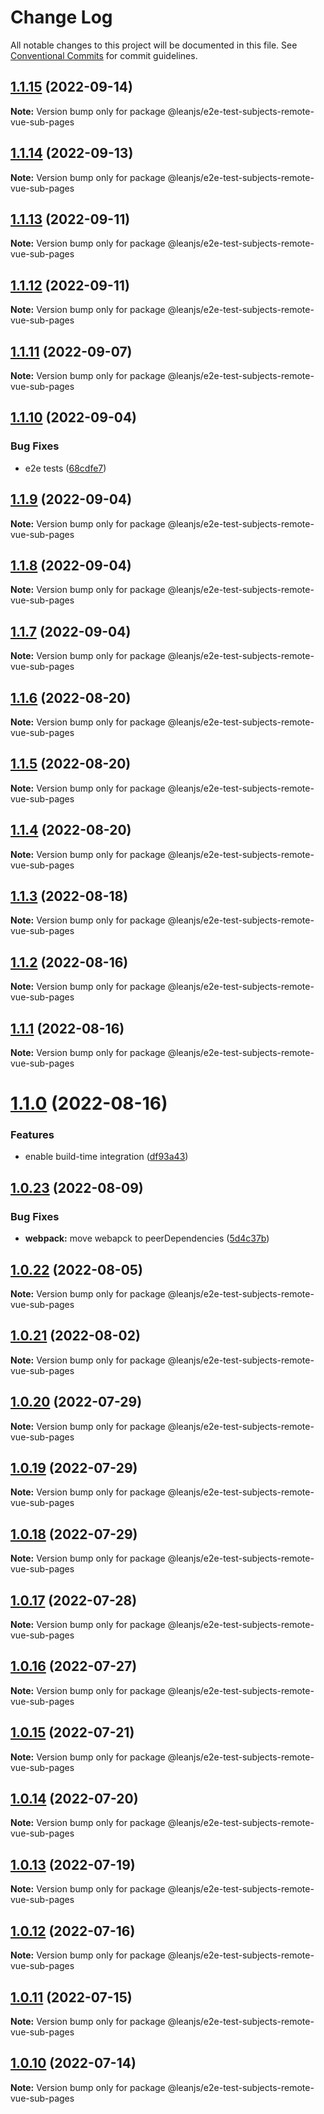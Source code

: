 # Change Log

All notable changes to this project will be documented in this file.
See [Conventional Commits](https://conventionalcommits.org) for commit guidelines.

## [1.1.15](https://github.com/leanjs/leanjs/compare/@leanjs/e2e-test-subjects-remote-vue-sub-pages@1.1.14...@leanjs/e2e-test-subjects-remote-vue-sub-pages@1.1.15) (2022-09-14)

**Note:** Version bump only for package @leanjs/e2e-test-subjects-remote-vue-sub-pages





## [1.1.14](https://github.com/leanjs/leanjs/compare/@leanjs/e2e-test-subjects-remote-vue-sub-pages@1.1.13...@leanjs/e2e-test-subjects-remote-vue-sub-pages@1.1.14) (2022-09-13)

**Note:** Version bump only for package @leanjs/e2e-test-subjects-remote-vue-sub-pages





## [1.1.13](https://github.com/leanjs/leanjs/compare/@leanjs/e2e-test-subjects-remote-vue-sub-pages@1.1.12...@leanjs/e2e-test-subjects-remote-vue-sub-pages@1.1.13) (2022-09-11)

**Note:** Version bump only for package @leanjs/e2e-test-subjects-remote-vue-sub-pages





## [1.1.12](https://github.com/leanjs/leanjs/compare/@leanjs/e2e-test-subjects-remote-vue-sub-pages@1.1.11...@leanjs/e2e-test-subjects-remote-vue-sub-pages@1.1.12) (2022-09-11)

**Note:** Version bump only for package @leanjs/e2e-test-subjects-remote-vue-sub-pages





## [1.1.11](https://github.com/leanjs/leanjs/compare/@leanjs/e2e-test-subjects-remote-vue-sub-pages@1.1.10...@leanjs/e2e-test-subjects-remote-vue-sub-pages@1.1.11) (2022-09-07)

**Note:** Version bump only for package @leanjs/e2e-test-subjects-remote-vue-sub-pages





## [1.1.10](https://github.com/leanjs/leanjs/compare/@leanjs/e2e-test-subjects-remote-vue-sub-pages@1.1.9...@leanjs/e2e-test-subjects-remote-vue-sub-pages@1.1.10) (2022-09-04)


### Bug Fixes

* e2e tests ([68cdfe7](https://github.com/leanjs/leanjs/commit/68cdfe71a5b0525badc62be1bded4da1b919c513))





## [1.1.9](https://github.com/leanjs/leanjs/compare/@leanjs/e2e-test-subjects-remote-vue-sub-pages@1.1.8...@leanjs/e2e-test-subjects-remote-vue-sub-pages@1.1.9) (2022-09-04)

**Note:** Version bump only for package @leanjs/e2e-test-subjects-remote-vue-sub-pages





## [1.1.8](https://github.com/leanjs/leanjs/compare/@leanjs/e2e-test-subjects-remote-vue-sub-pages@1.1.7...@leanjs/e2e-test-subjects-remote-vue-sub-pages@1.1.8) (2022-09-04)

**Note:** Version bump only for package @leanjs/e2e-test-subjects-remote-vue-sub-pages





## [1.1.7](https://github.com/leanjs/leanjs/compare/@leanjs/e2e-test-subjects-remote-vue-sub-pages@1.1.6...@leanjs/e2e-test-subjects-remote-vue-sub-pages@1.1.7) (2022-09-04)

**Note:** Version bump only for package @leanjs/e2e-test-subjects-remote-vue-sub-pages





## [1.1.6](https://github.com/leanjs/leanjs/compare/@leanjs/e2e-test-subjects-remote-vue-sub-pages@1.1.5...@leanjs/e2e-test-subjects-remote-vue-sub-pages@1.1.6) (2022-08-20)

**Note:** Version bump only for package @leanjs/e2e-test-subjects-remote-vue-sub-pages





## [1.1.5](https://github.com/leanjs/leanjs/compare/@leanjs/e2e-test-subjects-remote-vue-sub-pages@1.1.4...@leanjs/e2e-test-subjects-remote-vue-sub-pages@1.1.5) (2022-08-20)

**Note:** Version bump only for package @leanjs/e2e-test-subjects-remote-vue-sub-pages





## [1.1.4](https://github.com/leanjs/leanjs/compare/@leanjs/e2e-test-subjects-remote-vue-sub-pages@1.1.3...@leanjs/e2e-test-subjects-remote-vue-sub-pages@1.1.4) (2022-08-20)

**Note:** Version bump only for package @leanjs/e2e-test-subjects-remote-vue-sub-pages





## [1.1.3](https://github.com/leanjs/leanjs/compare/@leanjs/e2e-test-subjects-remote-vue-sub-pages@1.1.2...@leanjs/e2e-test-subjects-remote-vue-sub-pages@1.1.3) (2022-08-18)

**Note:** Version bump only for package @leanjs/e2e-test-subjects-remote-vue-sub-pages





## [1.1.2](https://github.com/leanjs/leanjs/compare/@leanjs/e2e-test-subjects-remote-vue-sub-pages@1.1.1...@leanjs/e2e-test-subjects-remote-vue-sub-pages@1.1.2) (2022-08-16)

**Note:** Version bump only for package @leanjs/e2e-test-subjects-remote-vue-sub-pages





## [1.1.1](https://github.com/leanjs/leanjs/compare/@leanjs/e2e-test-subjects-remote-vue-sub-pages@1.1.0...@leanjs/e2e-test-subjects-remote-vue-sub-pages@1.1.1) (2022-08-16)

**Note:** Version bump only for package @leanjs/e2e-test-subjects-remote-vue-sub-pages





# [1.1.0](https://github.com/leanjs/leanjs/compare/@leanjs/e2e-test-subjects-remote-vue-sub-pages@1.0.23...@leanjs/e2e-test-subjects-remote-vue-sub-pages@1.1.0) (2022-08-16)


### Features

* enable build-time integration ([df93a43](https://github.com/leanjs/leanjs/commit/df93a433f869a659ace4fb1388608fdd415071b0))





## [1.0.23](https://github.com/leanjs/leanjs/compare/@leanjs/e2e-test-subjects-remote-vue-sub-pages@1.0.22...@leanjs/e2e-test-subjects-remote-vue-sub-pages@1.0.23) (2022-08-09)


### Bug Fixes

* **webpack:** move webapck to peerDependencies ([5d4c37b](https://github.com/leanjs/leanjs/commit/5d4c37bde96240a8056c9fb6dfafb9d4f082eb3b))





## [1.0.22](https://github.com/leanjs/leanjs/compare/@leanjs/e2e-test-subjects-remote-vue-sub-pages@1.0.21...@leanjs/e2e-test-subjects-remote-vue-sub-pages@1.0.22) (2022-08-05)

**Note:** Version bump only for package @leanjs/e2e-test-subjects-remote-vue-sub-pages





## [1.0.21](https://github.com/leanjs/leanjs/compare/@leanjs/e2e-test-subjects-remote-vue-sub-pages@1.0.20...@leanjs/e2e-test-subjects-remote-vue-sub-pages@1.0.21) (2022-08-02)

**Note:** Version bump only for package @leanjs/e2e-test-subjects-remote-vue-sub-pages





## [1.0.20](https://github.com/leanjs/leanjs/compare/@leanjs/e2e-test-subjects-remote-vue-sub-pages@1.0.19...@leanjs/e2e-test-subjects-remote-vue-sub-pages@1.0.20) (2022-07-29)

**Note:** Version bump only for package @leanjs/e2e-test-subjects-remote-vue-sub-pages





## [1.0.19](https://github.com/leanjs/leanjs/compare/@leanjs/e2e-test-subjects-remote-vue-sub-pages@1.0.18...@leanjs/e2e-test-subjects-remote-vue-sub-pages@1.0.19) (2022-07-29)

**Note:** Version bump only for package @leanjs/e2e-test-subjects-remote-vue-sub-pages





## [1.0.18](https://github.com/leanjs/leanjs/compare/@leanjs/e2e-test-subjects-remote-vue-sub-pages@1.0.17...@leanjs/e2e-test-subjects-remote-vue-sub-pages@1.0.18) (2022-07-29)

**Note:** Version bump only for package @leanjs/e2e-test-subjects-remote-vue-sub-pages





## [1.0.17](https://github.com/leanjs/leanjs/compare/@leanjs/e2e-test-subjects-remote-vue-sub-pages@1.0.16...@leanjs/e2e-test-subjects-remote-vue-sub-pages@1.0.17) (2022-07-28)

**Note:** Version bump only for package @leanjs/e2e-test-subjects-remote-vue-sub-pages





## [1.0.16](https://github.com/leanjs/leanjs/compare/@leanjs/e2e-test-subjects-remote-vue-sub-pages@1.0.15...@leanjs/e2e-test-subjects-remote-vue-sub-pages@1.0.16) (2022-07-27)

**Note:** Version bump only for package @leanjs/e2e-test-subjects-remote-vue-sub-pages





## [1.0.15](https://github.com/leanjs/leanjs/compare/@leanjs/e2e-test-subjects-remote-vue-sub-pages@1.0.14...@leanjs/e2e-test-subjects-remote-vue-sub-pages@1.0.15) (2022-07-21)

**Note:** Version bump only for package @leanjs/e2e-test-subjects-remote-vue-sub-pages





## [1.0.14](https://github.com/leanjs/leanjs/compare/@leanjs/e2e-test-subjects-remote-vue-sub-pages@1.0.13...@leanjs/e2e-test-subjects-remote-vue-sub-pages@1.0.14) (2022-07-20)

**Note:** Version bump only for package @leanjs/e2e-test-subjects-remote-vue-sub-pages





## [1.0.13](https://github.com/leanjs/leanjs/compare/@leanjs/e2e-test-subjects-remote-vue-sub-pages@1.0.12...@leanjs/e2e-test-subjects-remote-vue-sub-pages@1.0.13) (2022-07-19)

**Note:** Version bump only for package @leanjs/e2e-test-subjects-remote-vue-sub-pages





## [1.0.12](https://github.com/leanjs/leanjs/compare/@leanjs/e2e-test-subjects-remote-vue-sub-pages@1.0.11...@leanjs/e2e-test-subjects-remote-vue-sub-pages@1.0.12) (2022-07-16)

**Note:** Version bump only for package @leanjs/e2e-test-subjects-remote-vue-sub-pages





## [1.0.11](https://github.com/leanjs/leanjs/compare/@leanjs/e2e-test-subjects-remote-vue-sub-pages@1.0.10...@leanjs/e2e-test-subjects-remote-vue-sub-pages@1.0.11) (2022-07-15)

**Note:** Version bump only for package @leanjs/e2e-test-subjects-remote-vue-sub-pages





## [1.0.10](https://github.com/leanjs/leanjs/compare/@leanjs/e2e-test-subjects-remote-vue-sub-pages@1.0.9...@leanjs/e2e-test-subjects-remote-vue-sub-pages@1.0.10) (2022-07-14)

**Note:** Version bump only for package @leanjs/e2e-test-subjects-remote-vue-sub-pages
